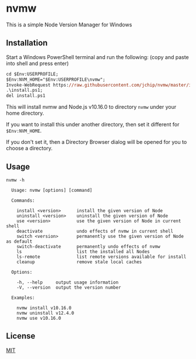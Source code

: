 nvmw
====

This is a simple Node Version Manager for Windows

## Installation

Start a Windows PowerShell terminal and run the following: (copy and paste into shell and press enter)

```ps
cd $Env:USERPROFILE;
$Env:NVM_HOME="$Env:USERPROFILE\nvmw";
Invoke-WebRequest https://raw.githubusercontent.com/jchip/nvmw/master/install.ps1 -o install.ps1;
.\install.ps1;
del install.ps1
```

This will install nvmw and Node.js v10.16.0 to directory `nvmw` under your home directory.  

If you want to install this under another directory, then set it different for `$Env:NVM_HOME`.

If you don't set it, then a Directory Browser dialog will be opened for you to choose a directory.

## Usage

```
nvmw -h

  Usage: nvmw [options] [command]

  Commands:

    install <version>      install the given version of Node
    uninstall <version>    uninstall the given version of Node
    use <version>          use the given version of Node in current shell
    deactivate             undo effects of nvmw in current shell
    switch <version>       permanently use the given version of Node as default
    switch-deactivate      permanently undo effects of nvmw
    ls                     list the installed all Nodes
    ls-remote              list remote versions available for install
    cleanup                remove stale local caches

  Options:

    -h, --help     output usage information
    -V, --version  output the version number

  Examples:

    nvmw install v10.16.0
    nvmw uninstall v12.4.0
    nvmw use v10.16.0
```

## License
[MIT](http://www.opensource.org/licenses/MIT)

